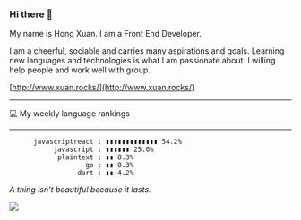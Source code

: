 ### Hi there 👋

My name is Hong Xuan. I am a Front End Developer. 

I am a cheerful, sociable and carries many aspirations and goals. Learning new languages and technologies is what I am passionate about. I willing help people and work well with group.

[http://www.xuan.rocks/](http://www.xuan.rocks/)

------------------------------------

💻 My weekly language rankings

-----------------------------------------------------------------
          javascriptreact : ▮▮▮▮▮▮▮▮▮▮▮▮▮ 54.2%
               javascript : ▮▮▮▮▮▮ 25.0%
                plaintext : ▮▮ 8.3%
                       go : ▮▮ 8.3%
                     dart : ▮▮ 4.2%


*A thing isn’t beautiful because it lasts.*

<img src="https://media.giphy.com/media/LmNwrBhejkK9EFP504/giphy.gif" />

<!--
**xuanvan229/xuanvan229** is a ✨ _special_ ✨ repository because its `README.md` (this file) appears on your GitHub profile.

Here are some ideas to get you started:

- 🔭 I’m currently working on ...
- 🌱 I’m currently learning ...
- 👯 I’m looking to collaborate on ...
- 🤔 I’m looking for help with ...
- 💬 Ask me about ...
- 📫 How to reach me: ...
- 😄 Pronouns: ...
- ⚡ Fun fact: ...
-->
